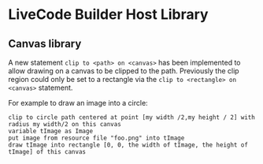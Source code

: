 # LiveCode Builder Host Library
## Canvas library

A new statement `clip to <path> on <canvas>` has been implemented to allow drawing on a
canvas to be clipped to the path. Previously the clip region could only be set to a
rectangle via the `clip to <rectangle> on <canvas>` statement.

For example to draw an image into a circle:

    clip to circle path centered at point [my width /2,my height / 2] with radius my width/2 on this canvas
    variable tImage as Image
    put image from resource file "foo.png" into tImage
    draw tImage into rectangle [0, 0, the width of tImage, the height of tImage] of this canvas